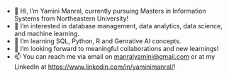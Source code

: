 - 👋 Hi, I’m Yamini Manral, currently pursuing Masters in Information Systems from Northeastern University!
- 👀 I’m interested in database management, data analytics, data science, and machine learning.
- 🌱 I’m learning SQL, Python, R and Genrative AI concepts.
- 💞️ I’m looking forward to meaningful collaborations and new learnings!
- 📫 You can reach me via email on manralyamini@gmail.com or at my LinkedIn at https://www.linkedin.com/in/yaminimanral/!
<!---
yamini-pixel/yamini-pixel is a ✨ special ✨ repository because its `README.md` (this file) appears on your GitHub profile.
You can click the Preview link to take a look at your changes.
--->
